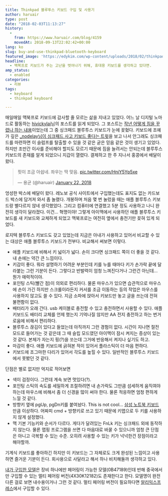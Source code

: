 ```yaml
---
title: Thinkpad 블루투스 키보드 구입 및 사용기
author: haruair
type: post
date: "2018-02-03T11:13:27"
history:
  - 
    from: https://www.haruair.com/blog/4159
    movedAt: 2018-09-13T22:02:42+00:00
lang: ko
slug: buy-and-use-thinkpad-bluetooth-keyboard
featured_image: 'https://edykim.com/wp-content/uploads/2018/02/thinkpad-keyboard.jpg?resize=825%2C510&ssl=1'
headline:
  - 맥북프로 키보드가 주는 고난을 벗어나기 위해, 휴대용 키보드를 생각하고 있다면.
amp_status:
  - enabled
categories:
  - 리뷰
tags:
  - keyboard
  - thinkpad keyboard

---
```

매일매일 맥북프로 키보드에 감사할 줄 모르는 삶을 지내고 있었다. 어느 날 디지털 노마드로 활동하는 [hivickylai][1]님의 포스트를 읽게 되었다. 그 포스트는 [작년 어떻게 짐을 꾸렸나 하는 내용][2]이었는데 그 중 싱크패드 블루투스 키보드가 눈에 꽂혔다. 키보드에 조예가 깊은 [_nodelay님이 싱크패드 사고 키보드 좋다는 트윗][3]을 보고 나서 안그래도 싱크패드를 마련하면 이 슬럼프를 탈출할 수 있을 것 같은 굳은 믿음 같은 것이 생기고 있었다. 하지만 조만간 이사를 준비해야 할지도 모르기 때문에 짐을 늘려서는 안되는데 블루투스 키보드의 존재를 알게 되었으니 지갑이 열렸다. 결제하고 한 주 지나서 홍콩에서 배달이 왔다.

<blockquote class="twitter-tweet" data-lang="en">
  <p lang="ko" dir="ltr">
    핏이 조금 아쉽네. 좌우는 딱 맞음. <a href="https://t.co/HniY5Yp5xe">pic.twitter.com/HniY5Yp5xe</a>
  </p>
  
  <p>
    &mdash; 용균 (@haruair) <a href="https://twitter.com/haruair/status/955349965999562753?ref_src=twsrc%5Etfw">January 22, 2018</a>
  </p>
</blockquote>



엉성한 박스에 배달이 왔다. 레노보 공식 사이트에서 구입했는데도 표지도 없는 카드보드 박스에 담겨져 와서 좀 놀랬다. 개봉하며 처음 몇 번 눌렀을 때는 애플 블루투스 키보드랑 별다르지 않네 생각했었다. 그리고 컴퓨터에 연결했고 5분 정도 사용하고 나니 완전히 생각이 달라졌다. 이건&#8230; 혁명이야! 그렇게 아이맥에서 사용하던 애플 블루투스 키보드를 새 키보드와 교체하게 되었고 맥북프로는 여전히 옆에서 충전기만 꽂혀 있게 되었다.

로지텍 블루투스 키보드도 갖고 있었는데 지금은 아내가 사용하고 있어서 비교할 수 있는 대상은 애플 블루투스 키보드가 전부다. 비교해서 써보면 이렇다.

  * 애플 키보드에 비해서 키 넓이가 넓다. 손이 크다면 싱크패드 쪽이 더 좋을 것 같다. 내 손에는 약간 큰 느낌이다.
  * 키감이 좋다. 뭐라 설명하기 어려운 부분인데 키를 누를 때마다 키가 손가락 끝에 달라붙는 그런 기분이 든다. 그렇다고 반발력이 엄청 느껴진다거나 그런건 아닌데&#8230; 뭔가 매력적이야.
  * 포인팅 스틱(빨간 점)이 의외로 편리하다. 물론 마우스가 있으면 습관적으로 마우스에 손이 가긴 하지만 스크롤이라든지 커서를 조금 이동하는 등의 작업은 마우스를 사용하지 않고도 쓸 수 있다. 지금 소파에 앉아서 키보드만 놓고 글을 쓰는데 전혀 불편함이 없다.
  * 배터리가 오래 간다. usb 케이블로 충전할 수 있고 충전하면서 사용할 수 있다. 애플 키보드도 배터리 교체를 언제 했는지 기억나질 않지만 AA 전지 충전하고 하는 번거로움에 비해서 편리하다.
  * 블루투스 끊김이 있다고 들었는데 아직까지 그런 경험이 없다. 시간이 지나면 절전 모드로 들어가는 것 같은데 그 때 슬립 모드였던 아이맥이 잠시 켜지는 증상이 있는 것 같다. 본체가 자는지 핑(?)을 쏘는데 그거에 반응해서 켜지나 싶기도 하고.
  * 마감이 좋다. 애플 키보드에 긁혀본 적이 있어서 플라스틱이 더 마음 편하다.
  * 키보드에 조그마한 다리가 있어서 각도를 높힐 수 있다. 일반적인 블루투스 키보드에서 못봤던 것 같다.

단점은 별로 없지만 억지로 적어보면

  * 색이 검정이다. 그런데 계속 보면 멋있다(?).
  * 포인팅 스틱의 속도를 세밀하게 조절하려면 내 손가락도 그만큼 섬세하게 움직여야 하는데 마우스에 비해서 좀 더 신경을 많이 써야 한다. 물론 적응하면 엄청 편하게 느낄 것 같다.
  * 방향키 옆에 pgUp, pgDn키를 붙여놨다. This is not cool&#8230; [삼성 노트북 키보드][4]만큼 이상하다. 어짜피 cmd + 방향키로 쓰고 있기 때문에 키맵으로 두 키를 사용하지 않게 설정했다.
  * 맥 기본 기능키와 순서가 다르다. 게다가 달려있는 FnLk 키는 싱크패드 외에 동작하지 않는다. 물론 맵핑 프로그램을 쓰면 다 마음대로 바꿀 수 있으니까 엄청 큰 단점은 아니고 극복할 수 있는 수준. 오히려 사용할 수 있는 키가 넉넉한건 장점이라고 해야할까.

기계식 키보드를 좋아하긴 하지만 이 키보드는 그 자체로도 크게 완성된 느낌이고 사용하면 즐거운 기분이 든다. 회사용으로 사달라고 해서 하나 비치해둘까 생각하고 있다.

[내가 구입한 모델][5]은 장비 하나에만 페어링이 가능한 모델(0B47189)인데 반해 중국에서만 구입할 수 있는 멀티 페어링 버전(4X30K12182)도 존재한다고 한다. 모델명이 완전 다른 걸로 보면 내수용이거나 그런 것 같다. 멀티 페어링 버전이 필요하다면 [알리익스프레스][6]에서 구입할 수 있다.

 [1]: https://twitter.com/hivickylai
 [2]: https://heronebag.com/blog/gear-roundup-2017/
 [3]: https://twitter.com/_nodelay/status/949485077678837761
 [4]: http://www.haruair.com/blog/1569
 [5]: https://www3.lenovo.com/au/en/accessories-and-monitors/keyboards-and-mice/keyboards/KEYBOARD-US-English/p/0B47189
 [6]: http://s.click.aliexpress.com/e/QbqV7im